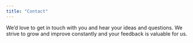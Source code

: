 ```yaml
---
title: "Contact"
---
```


We’d love to get in touch with you and hear your ideas and
questions. We strive to grow and improve constantly and your feedback
is valuable for us.